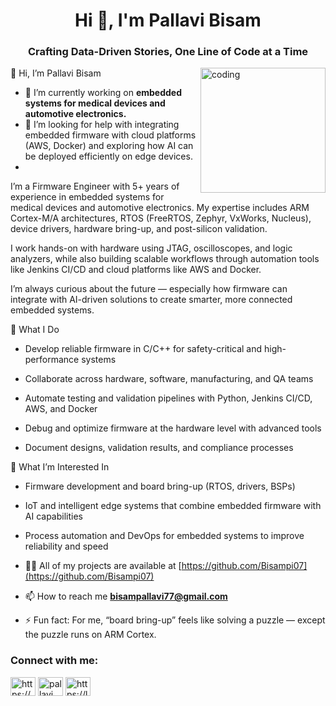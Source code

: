 
<h1 align="center">Hi 👋, I'm Pallavi Bisam</h1>
<h3 align="center">Crafting Data-Driven Stories, One Line of Code at a Time</h3>

<img align="right" alt="coding" width="200"  src="https://i.gifer.com/JXA0.gif">


👋 Hi, I’m Pallavi Bisam

- 🔭 I’m currently working on **embedded systems for medical devices and automotive electronics.**
- 🤝 I’m looking for help with integrating embedded firmware with cloud platforms (AWS, Docker) and exploring how AI can be deployed efficiently on edge devices.
- 
 I’m a Firmware Engineer with 5+ years of experience in embedded systems for medical devices and automotive electronics. My expertise includes ARM Cortex-M/A architectures, RTOS (FreeRTOS, Zephyr, VxWorks, Nucleus), device drivers, hardware bring-up, and post-silicon validation.

I work hands-on with hardware using JTAG, oscilloscopes, and logic analyzers, while also building scalable workflows through automation tools like Jenkins CI/CD and cloud platforms like AWS and Docker.

I’m always curious about the future — especially how firmware can integrate with AI-driven solutions to create smarter, more connected embedded systems.

🌟 What I Do

- Develop reliable firmware in C/C++ for safety-critical and high-performance systems

- Collaborate across hardware, software, manufacturing, and QA teams

- Automate testing and validation pipelines with Python, Jenkins CI/CD, AWS, and Docker

- Debug and optimize firmware at the hardware level with advanced tools

- Document designs, validation results, and compliance processes

🚀 What I’m Interested In

- Firmware development and board bring-up (RTOS, drivers, BSPs)

- IoT and intelligent edge systems that combine embedded firmware with AI capabilities

- Process automation and DevOps for embedded systems to improve reliability and speed

- 👨‍💻 All of my projects are available at [https://github.com/Bisampi07](https://github.com/Bisampi07)

- 📫 How to reach me **bisampallavi77@gmail.com**

- ⚡ Fun fact: For me, “board bring-up” feels like solving a puzzle — except the puzzle runs on ARM Cortex.

<h3 align="left">Connect with me:</h3>
<p align="left">
<a href="https://linkedin.com/in/https://www.linkedin.com/in/bisampallavi/" target="blank"><img align="center" src="https://raw.githubusercontent.com/rahuldkjain/github-profile-readme-generator/master/src/images/icons/Social/linked-in-alt.svg" alt="https://www.linkedin.com/in/bisampallavi/" height="30" width="40" /></a>
<a href="https://www.hackerrank.com/pallavi bisam" target="blank"><img align="center" src="https://raw.githubusercontent.com/rahuldkjain/github-profile-readme-generator/master/src/images/icons/Social/hackerrank.svg" alt="pallavi bisam" height="30" width="40" /></a>
<a href="https://www.leetcode.com/https://leetcode.com/u/bpallavi/" target="blank"><img align="center" src="https://raw.githubusercontent.com/rahuldkjain/github-profile-readme-generator/master/src/images/icons/Social/leet-code.svg" alt="https://leetcode.com/u/bpallavi/" height="30" width="40" /></a>
</p>


